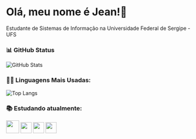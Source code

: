 # Olá, meu nome é Jean!👋
Estudante de Sistemas de Informação na Universidade Federal de Sergipe - UFS

### 📊 GitHub Status
![GitHub Stats](https://github-readme-stats.vercel.app/api?username=jcjean&theme=transparent&bg_color=000&border_color=30A3DC&show_icons=true&icon_color=30A3DC&title_color=E94D5F&text_color=FFF&hide_title=true&hide=stars)

### 👨‍💻 Linguagens Mais Usadas:
![Top Langs](https://github-readme-stats-git-masterrstaa-rickstaa.vercel.app/api/top-langs/?username=jcjean&bg_color=000&border_color=30A3DC&title_color=E94D5F&text_color=FFF&hide_title=true)

### 📚 Estudando atualmente:
<div style="display: inline">
  <img width='35' height='35' src="https://cdn.jsdelivr.net/gh/devicons/devicon@latest/icons/java/java-original.svg" />
  <img width='30' height='30' src="https://cdn.jsdelivr.net/gh/devicons/devicon@latest/icons/sqldeveloper/sqldeveloper-original.svg" />
  <img width='30' height='30' src="https://cdn.jsdelivr.net/gh/devicons/devicon@latest/icons/spring/spring-original.svg" />
  <img width='30' height='30' src="https://cdn.jsdelivr.net/gh/devicons/devicon@latest/icons/git/git-plain.svg" />
</div>
